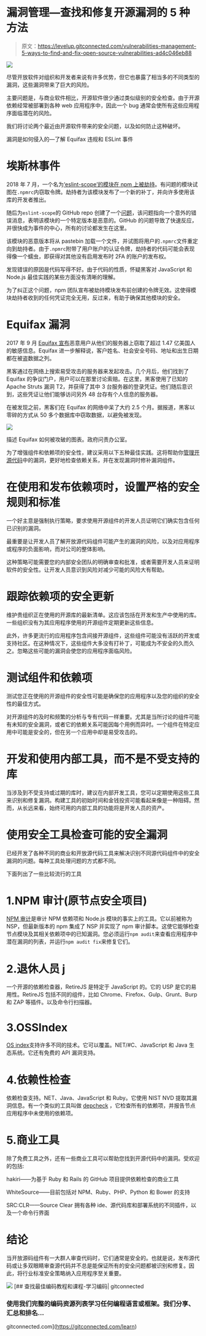 # 漏洞管理—查找和修复开源漏洞的 5 种方法

> 原文：<https://levelup.gitconnected.com/vulnerabilities-management-5-ways-to-find-and-fix-open-source-vulnerabilities-ad4c046eb88>

![](img/047095ea95c5a8a0664b6743345e2c04.png)

尽管开放软件对组织和开发者来说有许多优势，但它也暴露了相当多的不同类型的漏洞，这些漏洞带来了巨大的风险。

主要问题是，与商业软件相比，开源软件很少通过类似级别的安全检查。由于开源依赖经常被部署到各种 web 应用程序中，因此一个 bug 通常会使所有这些应用程序面临潜在的风险。

我们将讨论两个最近由开源软件带来的安全问题，以及如何防止这种破坏。

漏洞是如何侵入的—了解 Equifax 违规和 ESLint 事件

# 埃斯林事件

2018 年 7 月，一个名为[‘eslint-scope’的模块在 npm 上被劫持](https://nodesource.com/blog/a-high-level-post-mortem-of-the-eslint-scope-security-incident/)。有问题的模块试图在`.npmrc`内窃取令牌。劫持者为该模块发布了一个新的补丁，并向许多使用该库的开发者推出。

随后为`eslint-scope`的 GitHub repo 创建了一个[问题](https://github.com/eslint/eslint-scope/issues/39)，该问题指向一个意外的错误消息，表明该模块的一个特定版本是恶意的。GitHub 的问题导致了快速反应，并很快成为事件的中心，所有的讨论都发生在这里。

该模块的恶意版本将从 pastebin 加载一个文件，并试图将用户的`.npmrc`文件重定向到劫持者。由于`.npmrc`附带了用户账户的认证令牌，劫持者的代码可能会表现得像一个蠕虫，即获得对其他没有启用发布时 2FA 的账户的发布权。

发现错误的原因是代码写得不好。由于代码的性质，怀疑黑客对 JavaScript 和 Node.js 最佳实践的某些方面没有清晰的理解。

为了纠正这个问题，npm 团队宣布被劫持模块发布前创建的令牌无效。这使得模块劫持者收到的任何凭证完全无用，反过来，有助于确保其他模块的安全。

# Equifax 漏洞

2017 年 9 月 [Equifax 宣布](https://investor.equifax.com/news-and-events/news/2017/09-07-2017-213000628)恶意用户从他们的服务器上窃取了超过 1.47 亿美国人的敏感信息。Equifax 进一步解释说，客户姓名、社会安全号码、地址和出生日期都在被盗数据之列。

黑客通过在网络上搜索易受攻击的服务器来发起攻击。几个月后，他们找到了 Equifax 的争议门户，用户可以在那里讨论索赔。在这里，黑客使用了已知的 Apache Struts 漏洞 T2，并获得了其中 3 台服务器的登录凭证。他们随后意识到，这些凭证让他们能够访问另外 48 台存有个人信息的服务器。

在被发现之前，黑客们在 Equifax 的网络中呆了大约 2.5 个月。据报道，黑客以零碎的方式从 50 多个数据库中窃取数据，以避免被发现。

![](img/bc93782e367f5bb54ef6336867938234.png)

描述 Equifax 如何被攻破的图表。政府问责办公室。

为了增强组件和依赖项的安全性，建议采用以下五种最佳实践。这将帮助你[管理开源代码](https://resources.whitesourcesoftware.com/blog-whitesource/open-source-vulnerability-management)中的漏洞，更好地检查依赖关系，并在发现漏洞时修补漏洞组件。

# 在使用和发布依赖项时，设置严格的安全规则和标准

一个好主意是强制执行策略，要求使用开源组件的开发人员证明它们确实包含任何已识别的漏洞。

最重要是让开发人员了解开放源代码组件可能产生的漏洞的风险，以及对应用程序或程序的负面影响，而对公司的整体影响。

这种策略可能需要您的内部安全团队的明确审查和批准，或者需要开发人员来证明软件的安全性。让开发人员意识到风险对减少可能的风险大有帮助。

# 跟踪依赖项的安全更新

维护贵组织正在使用的开源库的最新清单。这应该包括在开发和生产中使用的库。一些组织没有为其应用程序使用的开源组件定期更新这些信息。

此外，许多更流行的应用程序包含间接开源组件，这些组件可能没有活跃的开发或支持社区。在这种情况下，这些组件大多没有打补丁，可能成为不安全的久而久之。忽略这些可能的漏洞会使您的应用程序面临风险。

# 测试组件和依赖项

测试您正在使用的开源组件的安全性可能是确保您的应用程序以及您的组织的安全性的最佳方式。

对开源组件的及时和频繁的分析与专有代码一样重要。尤其是当所讨论的组件可能有未知的安全漏洞，或者它的依赖关系可能因每个用例而异时。一个组件在特定应用中可能是安全的，但在另一个应用中却是易受攻击的。

# 开发和使用内部工具，而不是不受支持的库

当涉及到不受支持或过期的库时，建议在内部开发工具，您可以定期使用这些工具来识别和修复漏洞。构建工具的初始时间和金钱投资可能看起来像是一种阻碍。然而，从长远来看，始终可用的内部工具的功能将是开发人员的资产。

# 使用安全工具检查可能的安全漏洞

已经开发了各种不同的商业和开放源代码工具来解决识别不同源代码组件中的安全漏洞的问题。每种工具处理问题的方式都不同。

下面列出了一些比较流行的工具

# 1.NPM 审计(原节点安全项目)

[NPM 审计](https://docs.npmjs.com/cli/audit)是审计 NPM 依赖项和 Node.js 模块的事实上的工具。它以前被称为 NSP，但最新版本的 npm 集成了 NSP 并实现了 npm 审计脚本。这使它能够检查节点模块及其相关依赖项中的已知漏洞。您必须运行`npm audit`来查看应用程序中潜在漏洞的列表，并运行`npm audit fix`来修复它们。

# 2.退休人员 j

一个开源的依赖检查器，RetireJS 是特定于 JavaScript 的。它的 USP 是它的易用性。RetireJS 包括不同的组件，比如 Chrome、Firefox、Gulp、Grunt、Burp 和 ZAP 等插件。以及命令行扫描器。

# 3.OSSIndex

[OS index](https://github.com/OSSIndex)支持许多不同的技术。它可以覆盖。NET/#C、JavaScript 和 Java 生态系统。它还有免费的 API 漏洞支持。

# 4.依赖性检查

依赖检查支持。NET、Java、JavaScript 和 Ruby。它使用 NIST NVD 提取其漏洞信息。有一个类似的工具叫做 [depcheck](https://www.npmjs.com/package/depcheck) ，它检查所有的依赖项，并报告节点应用程序中未使用的依赖项。

# 5.商业工具

除了免费工具之外，还有一些商业工具可以帮助您找到开源代码中的漏洞。受欢迎的包括:

hakiri——为基于 Ruby 和 Rails 的 GitHub 项目提供依赖检查的商业工具

WhiteSource——目前包括对 NPM、Ruby、PHP、Python 和 Bower 的支持

SRC:CLR——Source Clear 拥有各种 ide、源代码库和部署系统的不同插件，以及一个命令行界面

# 结论

当开放源码组件有一大群人审查代码时，它们通常是安全的。也就是说，发布源代码或让多双眼睛审查源代码并不总是能保证所有的安全问题都被识别和修复。因此，将行业标准安全策略纳入应用程序至关重要。

[![](img/ff5028ba5a0041d2d76d2a155f00f05e.png)](https://levelup.gitconnected.com)[](https://gitconnected.com/learn) [## 查找最佳编码教程和课程-学习编码| gitconnected

### 使用我们完整的编码资源列表学习任何编程语言或框架。我们分享、汇总和排名…

gitconnected.com](https://gitconnected.com/learn)